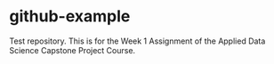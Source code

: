 # github-example
Test repository.
This is for the Week 1 Assignment of the Applied Data Science Capstone Project Course.
